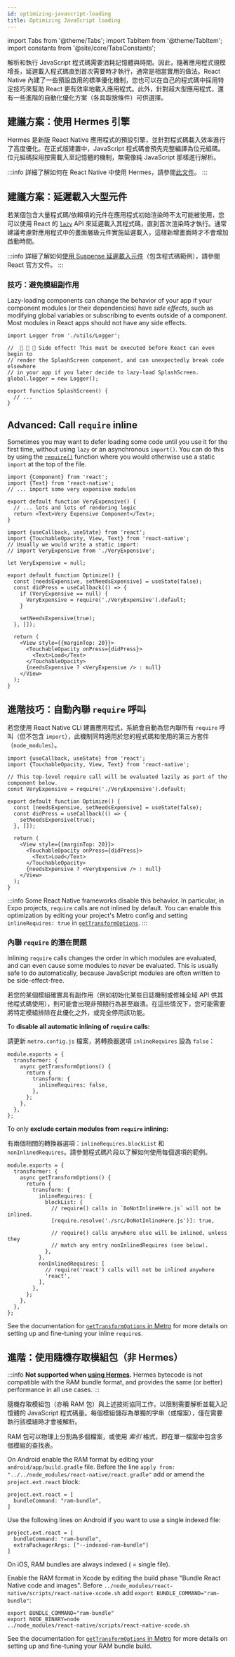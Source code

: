 ```yaml
---
id: optimizing-javascript-loading
title: Optimizing JavaScript loading
---
```


import Tabs from '@theme/Tabs'; import TabItem from '@theme/TabItem'; import constants from '@site/core/TabsConstants';

解析和執行 JavaScript 程式碼需要消耗記憶體與時間。因此，隨著應用程式規模增長，延遲載入程式碼直到首次需要時才執行，通常是相當實用的做法。React Native 內建了一些預設啟用的標準優化機制，您也可以在自己的程式碼中採用特定技巧來幫助 React 更有效率地載入應用程式。此外，針對超大型應用程式，還有一些進階的自動化優化方案（各具取捨條件）可供選擇。

## 建議方案：使用 Hermes 引擎

Hermes 是新版 React Native 應用程式的預設引擎，並針對程式碼載入效率進行了高度優化。在正式版建置中，JavaScript 程式碼會預先完整編譯為位元組碼。位元組碼採用按需載入至記憶體的機制，無需像純 JavaScript 那樣進行解析。

:::info
詳細了解如何在 React Native 中使用 Hermes，請參閱[此文件](./hermes)。
:::

## 建議方案：延遲載入大型元件

若某個包含大量程式碼/依賴項的元件在應用程式初始渲染時不太可能被使用，您可以使用 React 的 [`lazy`](https://react.dev/reference/react/lazy) API 來延遲載入其程式碼，直到首次渲染時才執行。通常建議考慮對應用程式中的畫面層級元件實施延遲載入，這樣新增畫面時才不會增加啟動時間。

:::info
詳細了解如何[使用 Suspense 延遲載入元件](https://react.dev/reference/react/lazy#suspense-for-code-splitting)（包含程式碼範例），請參閱 React 官方文件。
:::

### 技巧：避免模組副作用

Lazy-loading components can change the behavior of your app if your component modules (or their dependencies) have _side effects_, such as modifying global variables or subscribing to events outside of a component. Most modules in React apps should not have any side effects.

```tsx title="SideEffects.tsx"
import Logger from './utils/Logger';

//  🚩 🚩 🚩 Side effect! This must be executed before React can even begin to
// render the SplashScreen component, and can unexpectedly break code elsewhere
// in your app if you later decide to lazy-load SplashScreen.
global.logger = new Logger();

export function SplashScreen() {
  // ...
}
```

## Advanced: Call `require` inline

Sometimes you may want to defer loading some code until you use it for the first time, without using `lazy` or an asynchronous `import()`. You can do this by using the [`require()`](https://metrobundler.dev/docs/module-api/#require) function where you would otherwise use a static `import` at the top of the file.

```tsx title="VeryExpensive.tsx"
import {Component} from 'react';
import {Text} from 'react-native';
// ... import some very expensive modules

export default function VeryExpensive() {
  // ... lots and lots of rendering logic
  return <Text>Very Expensive Component</Text>;
}
```

```tsx title="Optimized.tsx"
import {useCallback, useState} from 'react';
import {TouchableOpacity, View, Text} from 'react-native';
// Usually we would write a static import:
// import VeryExpensive from './VeryExpensive';

let VeryExpensive = null;

export default function Optimize() {
  const [needsExpensive, setNeedsExpensive] = useState(false);
  const didPress = useCallback(() => {
    if (VeryExpensive == null) {
      VeryExpensive = require('./VeryExpensive').default;
    }

    setNeedsExpensive(true);
  }, []);

  return (
    <View style={{marginTop: 20}}>
      <TouchableOpacity onPress={didPress}>
        <Text>Load</Text>
      </TouchableOpacity>
      {needsExpensive ? <VeryExpensive /> : null}
    </View>
  );
}
```

## 進階技巧：自動內聯 `require` 呼叫

若您使用 React Native CLI 建置應用程式，系統會自動為您內聯所有 `require` 呼叫（但不包含 `import`），此機制同時適用於您的程式碼和使用的第三方套件（`node_modules`）。

```tsx
import {useCallback, useState} from 'react';
import {TouchableOpacity, View, Text} from 'react-native';

// This top-level require call will be evaluated lazily as part of the component below.
const VeryExpensive = require('./VeryExpensive').default;

export default function Optimize() {
  const [needsExpensive, setNeedsExpensive] = useState(false);
  const didPress = useCallback(() => {
    setNeedsExpensive(true);
  }, []);

  return (
    <View style={{marginTop: 20}}>
      <TouchableOpacity onPress={didPress}>
        <Text>Load</Text>
      </TouchableOpacity>
      {needsExpensive ? <VeryExpensive /> : null}
    </View>
  );
}
```

:::info
Some React Native frameworks disable this behavior. In particular, in Expo projects, `require` calls are not inlined by default. You can enable this optimization by editing your project's Metro config and setting `inlineRequires: true` in [`getTransformOptions`](https://metrobundler.dev/docs/configuration#gettransformoptions).
:::

### 內聯 `require` 的潛在問題

Inlining `require` calls changes the order in which modules are evaluated, and can even cause some modules to _never_ be evaluated. This is usually safe to do automatically, because JavaScript modules are often written to be side-effect-free.

若您的某個模組確實具有副作用（例如初始化某些日誌機制或修補全域 API 供其他程式碼使用），則可能會出現非預期行為甚至崩潰。在這些情況下，您可能需要將特定模組排除在此優化之外，或完全停用該功能。

To **disable all automatic inlining of `require` calls:**

請更新 `metro.config.js` 檔案，將轉換器選項 `inlineRequires` 設為 `false`：

```tsx title="metro.config.js"
module.exports = {
  transformer: {
    async getTransformOptions() {
      return {
        transform: {
          inlineRequires: false,
        },
      };
    },
  },
};
```

To only **exclude certain modules from `require` inlining:**

有兩個相關的轉換器選項：`inlineRequires.blockList` 和 `nonInlinedRequires`。請參閱程式碼片段以了解如何使用每個選項的範例。

```tsx title="metro.config.js"
module.exports = {
  transformer: {
    async getTransformOptions() {
      return {
        transform: {
          inlineRequires: {
            blockList: {
              // require() calls in `DoNotInlineHere.js` will not be inlined.
              [require.resolve('./src/DoNotInlineHere.js')]: true,

              // require() calls anywhere else will be inlined, unless they
              // match any entry nonInlinedRequires (see below).
            },
          },
          nonInlinedRequires: [
            // require('react') calls will not be inlined anywhere
            'react',
          ],
        },
      };
    },
  },
};
```

See the documentation for [`getTransformOptions` in Metro](https://metrobundler.dev/docs/configuration#gettransformoptions) for more details on setting up and fine-tuning your inline `require`s.

## 進階：使用隨機存取模組包（非 Hermes）

:::info
**Not supported when [using Hermes](#use-hermes).** Hermes bytecode is not compatible with the RAM bundle format, and provides the same (or better) performance in all use cases.
:::

隨機存取模組包（亦稱 RAM 包）與上述技術協同工作，以限制需要解析並載入記憶體的 JavaScript 程式碼量。每個模組儲存為單獨的字串（或檔案），僅在需要執行該模組時才會被解析。

RAM 包可以物理上分割為多個檔案，或使用 _索引_ 格式，即在單一檔案中包含多個模組的查找表。

<Tabs groupId="platform" queryString defaultValue={constants.defaultPlatform} values={constants.platforms}>
<TabItem value="android">

On Android enable the RAM format by editing your `android/app/build.gradle` file. Before the line `apply from: "../../node_modules/react-native/react.gradle"` add or amend the `project.ext.react` block:

```
project.ext.react = [
  bundleCommand: "ram-bundle",
]
```

Use the following lines on Android if you want to use a single indexed file:

```
project.ext.react = [
  bundleCommand: "ram-bundle",
  extraPackagerArgs: ["--indexed-ram-bundle"]
]
```

</TabItem>
<TabItem value="ios">

On iOS, RAM bundles are always indexed ( = single file).

Enable the RAM format in Xcode by editing the build phase "Bundle React Native code and images". Before `../node_modules/react-native/scripts/react-native-xcode.sh` add `export BUNDLE_COMMAND="ram-bundle"`:

```
export BUNDLE_COMMAND="ram-bundle"
export NODE_BINARY=node
../node_modules/react-native/scripts/react-native-xcode.sh
```

</TabItem>
</Tabs>

See the documentation for [`getTransformOptions` in Metro](https://metrobundler.dev/docs/configuration#gettransformoptions) for more details on setting up and fine-tuning your RAM bundle build.